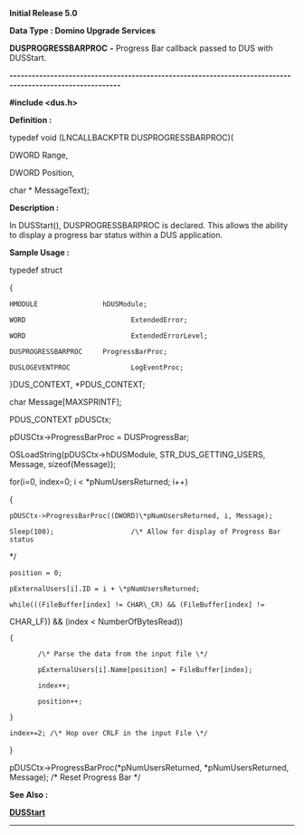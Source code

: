




<!--
 /\* Font Definitions \*/
 @font-face
 {font-family:Courier;
 panose-1:2 7 4 9 2 2 5 2 4 4;}
@font-face
 {font-family:Helv;
 panose-1:2 11 6 4 2 2 2 3 2 4;}
@font-face
 {font-family:"Cambria Math";
 panose-1:2 4 5 3 5 4 6 3 2 4;}
 /\* Style Definitions \*/
 p.MsoNormal, li.MsoNormal, div.MsoNormal
 {margin-top:0cm;
 margin-right:0cm;
 margin-bottom:8.0pt;
 margin-left:0cm;
 line-height:107%;
 font-size:11.0pt;
 font-family:"Calibri",sans-serif;}
.MsoChpDefault
 {font-size:11.0pt;}
.MsoPapDefault
 {margin-bottom:8.0pt;
 line-height:107%;}
 /\* Page Definitions \*/
 @page WordSection1
 {size:612.0pt 792.0pt;
 margin:72.0pt 72.0pt 72.0pt 72.0pt;}
div.WordSection1
 {page:WordSection1;}
-->




**Initial Release 5.0**



**Data Type : Domino Upgrade Services**



**DUSPROGRESSBARPROC** **-** Progress Bar
callback passed to DUS with DUSStart.


**----------------------------------------------------------------------------------------------------------**



**#include
<dus.h>**



**Definition :**



typedef void
(LNCALLBACKPTR DUSPROGRESSBARPROC)(


   DWORD  Range,


   DWORD  Position,


   char \* MessageText);


 


**Description :**



In
DUSStart(), DUSPROGRESSBARPROC is declared.  This allows the ability to display
a progress bar status within a DUS application.


 **Sample Usage :**


typedef struct  

{  

    HMODULE                hDUSModule;  

    WORD                          ExtendedError;  

    WORD                          ExtendedErrorLevel;  

    DUSPROGRESSBARPROC     ProgressBarProc;  

    DUSLOGEVENTPROC               LogEventProc;  

}DUS\_CONTEXT, \*PDUS\_CONTEXT;


char
Message[MAXSPRINTF];


 


PDUS\_CONTEXT pDUSCtx;


 


pDUSCtx->ProgressBarProc
= DUSProgressBar;


OSLoadString(pDUSCtx->hDUSModule,
STR\_DUS\_GETTING\_USERS, Message, sizeof(Message));


for(i=0, index=0; i
< \*pNumUsersReturned; i++)   

{  

    pDUSCtx->ProgressBarProc((DWORD)\*pNumUsersReturned, i, Message);  

    Sleep(100);                   /\* Allow for display of Progress Bar status
\*/  

    position = 0;   

    pExternalUsers[i].ID = i + \*pNumUsersReturned;  

    while(((FileBuffer[index] != CHAR\_CR) && (FileBuffer[index] !=
CHAR\_LF)) && (index < NumberOfBytesRead))  

    {    

           /\* Parse the data from the input file \*/  

           pExternalUsers[i].Name[position] = FileBuffer[index];  

           index++;  

           position++;  

    }  

    index+=2; /\* Hop over CRLF in the input File \*/  

}  

pDUSCtx->ProgressBarProc(\*pNumUsersReturned, \*pNumUsersReturned, Message);
/\* Reset Progress Bar \*/


 **See Also :**


**[DUSStart](DUSStart.md)**



----------------------------------------------------------------------------------------------------------


 





